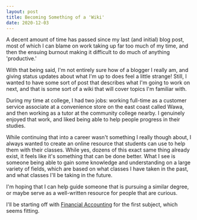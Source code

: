 ```yaml
---
layout: post
title: Becoming Something of a 'Wiki'
date: 2020-12-03
---
```


A decent amount of time has passed since my last (and initial) blog post, most of which I can blame on work taking up far too much of my time, and then the ensuing burnout making it difficult to do much of anything 'productive.' 

With that being said, I'm not entirely sure how of a blogger I really am, and giving status updates about what I'm up to does feel a little strange! Still, I wanted to have some sort of post that describes what I'm going to work on next, and that is some sort of a wiki that will cover topics I'm familiar with. 

During my time at college, I had two jobs: working full-time as a customer service associate at a convenience store on the east coast called Wawa, and then working as a tutor at the community college nearby. I genuinely enjoyed that work, and liked being able to help people progress in their studies. 
 
While continuing that into a career wasn't something I really though about, I always wanted to create an online resource that students can use to help them with their classes. While yes, dozens of this exact same thing already exist, it feels like it's something that can be done better. What I see is someone being able to gain some knowledge and understanding on a large variety of fields, which are based on what classes I have taken in the past, and what classes I'll be taking in the future.

I'm hoping that I can help guide someone that is pursuing a similar degree, or maybe serve as a well-written resource for people that are curious.

I'll be starting off with [Financial Accounting](https://ppejovski.github.io/blog/financial-accounting) for the first subject, which seems fitting.